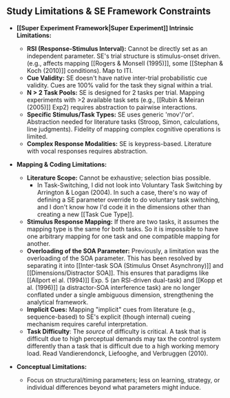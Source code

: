 ## Study Limitations & SE Framework Constraints

*   **[[Super Experiment Framework|Super Experiment]] Intrinsic Limitations:**
    *   **RSI (Response-Stimulus Interval):** Cannot be directly set as an independent parameter. SE's trial structure is stimulus-onset driven. (e.g., affects mapping [[Rogers & Monsell (1995)]], some [[Stephan & Koch (2010)]] conditions). Map to ITI.
    *   **Cue Validity:** SE doesn't have native inter-trial probabilistic cue validity. Cues are 100% valid for the task they signal within a trial. 
    *   **N > 2 Task Pools:** SE is designed for 2 tasks per trial. Mapping experiments with >2 available task sets (e.g., [[Rubin & Meiran (2005)]] Exp2) requires abstraction to pairwise interactions.
    *   **Specific Stimulus/Task Types:** SE uses generic 'mov'/'or'. Abstraction needed for literature tasks (Stroop, Simon, calculations, line judgments). Fidelity of mapping complex cognitive operations is limited.
    *   **Complex Response Modalities:** SE is keypress-based. Literature with vocal responses requires abstraction.

*   **Mapping & Coding Limitations:**
    *   **Literature Scope:** Cannot be exhaustive; selection bias possible.
	    * In Task-Switching, I did not look into Voluntary Task Switching by Arrington & Logan (2004). In such a case, there's no way of defining a SE parameter override to do voluntary task switching, and I don't know how I'd code it in the dimensions other than creating a new [[Task Cue Type]]. 
    *   **Stimulus Response Mapping:** If there are two tasks, it assumes the mapping type is the same for both tasks. So it is impossible to have one arbitrary mapping for one task and one compatible mapping for another.
    *  **Overloading of the SOA Parameter:** Previously, a limitation was the overloading of the SOA parameter. This has been resolved by separating it into [[Inter-task SOA (Stimulus Onset Asynchrony)]] and [[Dimensions/Distractor SOA]]. This ensures that paradigms like [[Allport el al. (1994)]] Exp. 5 (an RSI-driven dual-task) and [[Kopp et al. (1996)]] (a distractor-SOA interference task) are no longer conflated under a single ambiguous dimension, strengthening the analytical framework.
    *   **Implicit Cues:** Mapping "implicit" cues from literature (e.g., sequence-based) to SE's explicit (though internal) cueing mechanism requires careful interpretation.
    * **Task Difficulty**: The _source_ of difficulty is critical. A task that is difficult due to high perceptual demands may tax the control system differently than a task that is difficult due to a high working memory load. Read Vandierendonck, Liefooghe, and Verbruggen (2010). 

*   **Conceptual Limitations:**
    *   Focus on structural/timing parameters; less on learning, strategy, or individual differences beyond what parameters might induce.